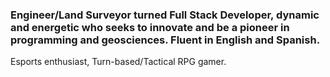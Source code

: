 ### Engineer/Land Surveyor turned Full Stack Developer, dynamic and energetic who seeks to innovate and be a pioneer in programming and geosciences. Fluent in English and Spanish.
Esports enthusiast, Turn-based/Tactical RPG gamer.
